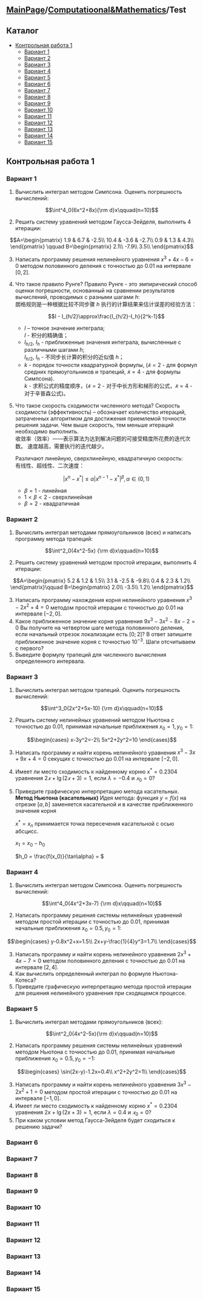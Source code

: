 <head>
    <script src="https://cdn.mathjax.org/mathjax/latest/MathJax.js?config=TeX-AMS-MML_HTMLorMML" type="text/javascript"></script>
    <script type="text/x-mathjax-config">
        MathJax.Hub.Config({
            tex2jax: {
            skipTags: ['script', 'noscript', 'style', 'textarea', 'pre'],
            inlineMath: [['$','$']]
            }
        });
    </script>
</head>

## [MainPage](../index.md)/[Computatioonal&Mathematics](README.md)/Test<!-- omit from toc -->

## Каталог<!-- omit from toc -->

- [Контрольная работа 1](#контрольная-работа-1)
  - [Вариант 1](#вариант-1)
  - [Вариант 2](#вариант-2)
  - [Вариант 3](#вариант-3)
  - [Вариант 4](#вариант-4)
  - [Вариант 5](#вариант-5)
  - [Вариант 6](#вариант-6)
  - [Вариант 7](#вариант-7)
  - [Вариант 8](#вариант-8)
  - [Вариант 9](#вариант-9)
  - [Вариант 10](#вариант-10)
  - [Вариант 11](#вариант-11)
  - [Вариант 12](#вариант-12)
  - [Вариант 13](#вариант-13)
  - [Вариант 14](#вариант-14)
  - [Вариант 15](#вариант-15)


## Контрольная работа 1

### Вариант 1

1. Вычислить интеграл методом Симпсона. Оценить погрешность вычислений:

$$\int^4_0(6x^2+8x){\rm d}x\qquad(n=10)$$

2. Решить систему уравнений методом Гаусса-Зейделя, выполнить 4 итерации:

$$A=\begin{pmatrix}
    1.9 & 6.7 & -2.5\\
    10.4 & -3.6 & -2.7\\
    0.9 & 1.3 & 4.3\\
\end{pmatrix}
\qquad B=\begin{pmatrix}
    2.1\\
    -7.9\\
    3.5\\
\end{pmatrix}$$

3. Написать программу решения нелинейного уравнения $x^3 + 4x − 6 = 0$ методом половинного деления с точностью до $0.01$ на интервале $[0, 2]$.
4. Что такое правило Рунге?
   Правило Рунге - это эмпирический способ оценки погрешности, основанный на сравнении результатов вычислений, проводимых с разными шагами $h$:  
   朗格规则是一种根据比较不同步骤 $h$ 执行的计算结果来估计误差的经验方法：

   $$I - I_{h/2}\approx\frac{I_{h/2}-I_h}{2^k-1}$$

   - $I$ – точное значение интеграла;  
     $I$ - 积分的精确值；
   - $I_{h/2}$, $I_h$ - приближенные значения интеграла, вычисленные с различными шагами $h$;  
     $I_{h/2}$, $I_h$ - 不同步长计算的积分的近似值 $h$；
   - $k$ - порядок точности квадратурной формулы, ($𝑘=2$ - для формул средних прямоугольников и трапеций, $𝑘=4$ - для формулы Симпсона).  
     $k$ - 求积公式的精度顺序，($𝑘=2$ - 对于中长方形和梯形的公式，$𝑘=4$ - 对于辛普森公式)。
5. Что такое скорость сходимости численного метода?
   Скорость сходимости (эффективность) – обозначает количество итераций, затраченных алгоритмом для достижения приемлемой точности решения задачи. Чем выше скорость, тем меньше итераций необходимо выполнить.  
   收敛率（效率）——表示算法为达到解决问题的可接受精度所花费的迭代次数。 速度越高，需要执行的迭代越少。
   
   Различают линейную, сверхлинейную, квадратичную скорость:  
   有线性、超线性、二次速度：

   $$\lvert x^n-x^\ast\rvert\le\alpha\lvert x^{n-1}-x^\ast\rvert^\beta, \alpha\in(0,1)$$

   - $\beta=1$ - линейная
   - $1<\beta<2$ - сверхлинейная
   - $\beta = 2$ - квадратичная

### Вариант 2

1. Вычислить интеграл методами прямоугольников (всех) и написать программу метода трапеций:

$$\int^2_0(4x^2-5x) {\rm d}x\qquad(n=10)$$

2. Решить систему уравнений методом простой итерации, выполнить 4 итерации:

$$A=\begin{pmatrix}
    5.2 & 1.2 & 1.5\\
    3.1 & -2.5 & -9.8\\
    0.4 & 2.3 & 1.2\\
\end{pmatrix}\qquad
B=\begin{pmatrix}
    2.0\\
    -3.5\\
    1.2\\
\end{pmatrix}$$

3. Написать программу нахождения корня нелинейного уравнения $x^3 − 2x^2 + 4 = 0$ методом простой итерации с точностью до $0.01$ на интервале $[-2, 0]$.
4. Какое приближенное значение корня уравнения $9x^3 − 3x^2 − 8x − 2 = 0$ Вы получите на четвертом шаге метода половинного деления, если начальный отрезок локализации есть $[0;2]$? В ответ запишите приближенное значение корня с точностью $10^{−3}$. Шаги отсчитываем с первого?
5. Выведите формулу трапеций для численного вычисления определенного интервала.

### Вариант 3

1. Вычислить интеграл методом трапеций. Оценить погрешность вычислений:

$$\int^3_0(2x^2+5x-10) {\rm d}x\qquad(n=10)$$

2. Решить систему нелинейных уравнений методом Ньютона с точностью до 0.01, принимая начальные приближения $x_0=1, y_0=1$:

$$\begin{cases}
    x-3y^2=-2\\
    5x^2+2y^2=10
\end{cases}$$

3. Написать программу и найти корень нелинейного уравнения $x^3 − 3x + 9x + 4 = 0$ секущих с точностью до $0.01$ на интервале $[-2, 0]$.
4. Имеет ли место сходимость к найденному корню $x^\ast = 0.2304$ уравнения $2𝑥 + \lg(2𝑥 + 3) = 1$, если $\lambda=-0.4$ и $𝑥_0 = 0$?
5. Приведите графическую интерпретацию метода касательных.
   **Метод Ньютона (касательных)**
   Идея метода: функция $y = f(x)$ на отрезке $[a, b]$ заменяется касательной и в качестве приближенного значения корня

   $x^\ast = x_n$ принимается точка пересечения касательной с осью абсцисс.

   $x_1 = x_0 - h_0$

   $h_0 = \frac{f(x_0)}{\tan\alpha} = $



### Вариант 4

1. Вычислить интеграл методом Симпсона. Оценить погрешность вычислений:

$$\int^4_0(4x^2+3x-7) {\rm d}x\qquad(n=10)$$

2. Написать программу решения системы нелинейных уравнений методом простой итерации с точностью до $0.01$, принимая начальные приближения $x_0 = 0.5, y_0 = 1$:

$$\begin{cases}
    y-0.8x^2+x=1.5\\
    2x+y-\frac{1}{4}y^3=1.7\\
\end{cases}$$

3. Написать программу и найти корень нелинейного уравнения $2x^3 + 4x − 7 = 0$ методом половинного деления с точностью до $0.01$ на интервале $[2, 4]$.
4. Как вычислить определенный интеграл по формуле Ньютона-Котеса?
5. Приведите графическую интерпретацию метода простой итерации для решения нелинейного уравнения при сходящемся процессе.

### Вариант 5

1. Вычислить интеграл методами прямоугольников (всех):

$$\int^2_0(4x^2-5x){\rm d}x\qquad(n=10)$$

2. Написать программу решения системы нелинейных уравнений методом Ньютона с точностью до $0.01$, принимая начальные приближения $x_0 = 0.5, y_0 = −1$:

$$\begin{cases}
    \sin(2x-y)-1.2x=0.4\\
    x^2+2y^2=1\\
\end{cases}$$

3. Написать программу и найти корень нелинейного уравнения $3x^3 − 2x^2 + 1 = 0$ методом простой итерации с точностью до $0.01$ на интервале $[-1, 0]$.
4. Имеет ли место сходимость к найденному корню $x^\ast = 0.2304$ уравнения $2x + \lg(2x + 3) = 1$, если $\lambda=0.4$ и $𝑥_0 = 0$?
5. При каком условии метод Гаусса-Зейделя будет сходиться к решению задачи?

### Вариант 6
### Вариант 7
### Вариант 8
### Вариант 9
### Вариант 10
### Вариант 11
### Вариант 12
### Вариант 13
### Вариант 14
### Вариант 15